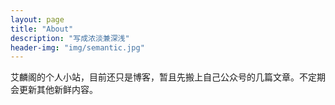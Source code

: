 ```yaml
---
layout: page
title: "About"
description: "写成浓淡兼深浅"
header-img: "img/semantic.jpg"
---
```


艾麟阁的个人小站，目前还只是博客，暂且先搬上自己公众号的几篇文章。不定期会更新其他新鲜内容。
